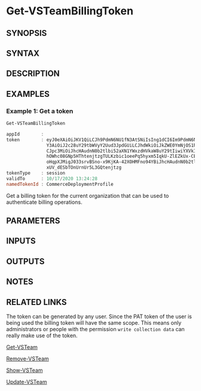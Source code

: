 <!-- #include "./common/header.md" -->

# Get-VSTeamBillingToken

## SYNOPSIS

<!-- #include "./synopsis/Get-VSTeamBillingToken.md" -->

## SYNTAX

## DESCRIPTION

<!-- #include "./synopsis/Get-VSTeamBillingToken.md" -->

## EXAMPLES

### Example 1: Get a token

```powershell
Get-VSTeamBillingToken

appId        :
token        : eyJ0eXAiOiJKV1QiLCJh9PdmN6NU1fN3AtSNiIsIng1dCI6Im9PdmN6NU1fN3AtSGpJS2xGWHo5M3VfVjBabyJ9.eyJuYW1laWQiOiIzYTQ5NjMwZC1hNGRiLTY0ZDMtYjM3NC1hYWY5YjYw
               Y3AiOiJ2c28uY29tbWVyY2Uud3JpdGUiLCJhdWkiOiJkZWE0YmNjOS1hMzlmLTRmYjEtY9tIiwiYXVkIZmZhZTBjYjMiLCJzaWQiOiI4MmY3NDM1MS04Y2YzLTQ1ZDUtOGQ2Ny1lOGVmMjIw
               CJpc3MiOiJhcHAudnN0b2tlbi52aXN1YWxzdHVkaW8uY29tIiwiYXVkIjoiYXBwLnZzdG9rZW4udmlzdWFsc3R1ZGlvLmNvbSIsIm5iZiI6MTYwMjkzNjg2OSwiZXhwIjoxNjAyOTQxMDY4f
               hOWhc08GNp5HThtenjtzgTULKzbic1oeePq5hyxm5IqkU-ZlEZkUx-CEkQgLZVu6I89PwOmJT6xTIT1jKWK1l4p5TzrPHYh18_5Odvsty1QQ21fHBjlcG_uo3E4R6HEIAdVwCCjDi01bb8eR
               oHqpXJMigJ033srvBSno-x9KjKA-42XOHMFno94YBiJhcHAudnN0b2tlT70h6azdLcyy2jlQk4XU1z4q8dmnCLDiesTeQXs_TymNPw8SEJW9bFevpbV4qZUXzvjZAbok1Uikl6NaJbaW06Li
               xUV_dESbTOnUrnUr5L3GQtenjtzg
tokenType    : session
validTo      : 10/17/2020 13:24:28
namedTokenId : CommerceDeploymentProfile

```

Get a billing token for the current organization that can be used to authenticate billing operations.

## PARAMETERS

## INPUTS

## OUTPUTS

## NOTES

<!-- #include "./common/prerequisites.md" -->

## RELATED LINKS

The token can be generated by any user. Since the PAT token of the user is being used the billing token will have the same scope. This means only administrators or people with the permission `write collection data` can really make use of the token.

<!-- #include "./common/related.md" -->

[Get-VSTeam](Get-VSTeam.md)

[Remove-VSTeam](Remove-VSTeam.md)

[Show-VSTeam](Show-VSTeam.md)

[Update-VSTeam](Update-VSTeam.md)
